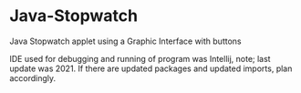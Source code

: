 # Java-Stopwatch
Java Stopwatch applet using a Graphic Interface with buttons

IDE used for debugging and running of program was Intellij, note; last update was 2021. If there are updated packages and updated imports, plan accordingly.
